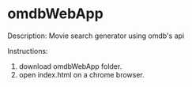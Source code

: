 # omdbWebApp
Description: Movie search generator using omdb's api 

Instructions: 
1. download omdbWebApp folder.
2. open index.html on a chrome browser.
